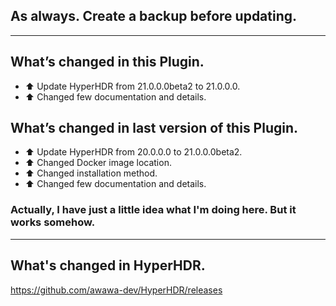 ## As always. Create a backup before updating.

***

## What’s changed in this Plugin.

- ⬆️ Update HyperHDR from 21.0.0.0beta2 to 21.0.0.0.
- ⬆️ Changed few documentation and details.

## What’s changed in last version of this Plugin.

- ⬆️ Update HyperHDR from 20.0.0.0 to 21.0.0.0beta2.
- ⬆️ Changed Docker image location.
- ⬆️ Changed installation method.
- ⬆️ Changed few documentation and details.


### Actually, I have just a little idea what I'm doing here. But it works somehow.

***

## What's changed in HyperHDR.

  https://github.com/awawa-dev/HyperHDR/releases
